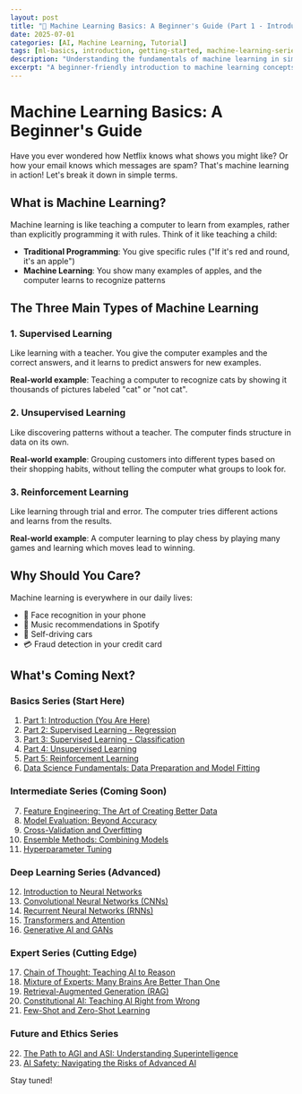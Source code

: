 ```yaml
---
layout: post
title: "🤖 Machine Learning Basics: A Beginner's Guide (Part 1 - Introduction)"
date: 2025-07-01
categories: [AI, Machine Learning, Tutorial]
tags: [ml-basics, introduction, getting-started, machine-learning-series]
description: "Understanding the fundamentals of machine learning in simple terms."
excerpt: "A beginner-friendly introduction to machine learning concepts, explained with real-world examples and minimal technical jargon."
---
```


# Machine Learning Basics: A Beginner's Guide

Have you ever wondered how Netflix knows what shows you might like? Or how your email knows which messages are spam? That's machine learning in action! Let's break it down in simple terms.

## What is Machine Learning?

Machine learning is like teaching a computer to learn from examples, rather than explicitly programming it with rules. Think of it like teaching a child:

- **Traditional Programming**: You give specific rules ("If it's red and round, it's an apple")
- **Machine Learning**: You show many examples of apples, and the computer learns to recognize patterns

## The Three Main Types of Machine Learning

### 1. Supervised Learning
Like learning with a teacher. You give the computer examples and the correct answers, and it learns to predict answers for new examples.

**Real-world example**: Teaching a computer to recognize cats by showing it thousands of pictures labeled "cat" or "not cat".

### 2. Unsupervised Learning
Like discovering patterns without a teacher. The computer finds structure in data on its own.

**Real-world example**: Grouping customers into different types based on their shopping habits, without telling the computer what groups to look for.

### 3. Reinforcement Learning
Like learning through trial and error. The computer tries different actions and learns from the results.

**Real-world example**: A computer learning to play chess by playing many games and learning which moves lead to winning.

## Why Should You Care?

Machine learning is everywhere in our daily lives:
- 📱 Face recognition in your phone
- 🎵 Music recommendations in Spotify
- 🚗 Self-driving cars
- 💳 Fraud detection in your credit card

## What's Coming Next?

### Basics Series (Start Here)
1. [Part 1: Introduction (You Are Here)](/ai/machine%20learning/tutorial/2025/07/01/machine-learning-basics-introduction.html)
2. [Part 2: Supervised Learning - Regression](/ai/machine%20learning/tutorial/2025/07/01/machine-learning-regression.html)
3. [Part 3: Supervised Learning - Classification](/ai/machine%20learning/tutorial/2025/07/01/machine-learning-classification.html)
4. [Part 4: Unsupervised Learning](/ai/machine%20learning/tutorial/2025/07/01/machine-learning-unsupervised.html)
5. [Part 5: Reinforcement Learning](/ai/machine%20learning/tutorial/2025/07/01/machine-learning-reinforcement.html)
6. [Data Science Fundamentals: Data Preparation and Model Fitting](/ai/machine%20learning/tutorial/2025/07/01/data-science-fundamentals.html)

### Intermediate Series (Coming Soon)
7. [Feature Engineering: The Art of Creating Better Data](/ai/machine%20learning/tutorial/2025/07/02/machine-learning-feature-engineering.html)
8. [Model Evaluation: Beyond Accuracy](/ai/machine%20learning/tutorial/2025/07/02/machine-learning-model-evaluation.html)
9. [Cross-Validation and Overfitting](/ai/machine%20learning/tutorial/2025/07/02/machine-learning-cross-validation.html)
10. [Ensemble Methods: Combining Models](/ai/machine%20learning/tutorial/2025/07/02/machine-learning-ensemble-methods.html)
11. [Hyperparameter Tuning](/ai/machine%20learning/tutorial/2025/07/02/machine-learning-hyperparameter-tuning.html)

### Deep Learning Series (Advanced)
12. [Introduction to Neural Networks](/ai/deep%20learning/tutorial/2025/07/03/deep-learning-neural-networks.html)
13. [Convolutional Neural Networks (CNNs)](/ai/deep%20learning/tutorial/2025/07/03/deep-learning-cnn.html)
14. [Recurrent Neural Networks (RNNs)](/ai/deep%20learning/tutorial/2025/07/03/deep-learning-rnn.html)
15. [Transformers and Attention](/ai/deep%20learning/tutorial/2025/07/03/deep-learning-transformers.html)
16. [Generative AI and GANs](/ai/deep%20learning/tutorial/2025/07/03/deep-learning-generative-ai.html)

### Expert Series (Cutting Edge)
17. [Chain of Thought: Teaching AI to Reason](/ai/machine%20learning/expert%20series/2025/07/04/expert-chain-of-thought.html)
18. [Mixture of Experts: Many Brains Are Better Than One](/ai/machine%20learning/expert%20series/2025/07/04/expert-mixture-of-experts.html)
19. [Retrieval-Augmented Generation (RAG)](/ai/machine%20learning/expert%20series/2025/07/04/expert-retrieval-augmented-generation.html)
20. [Constitutional AI: Teaching AI Right from Wrong](/ai/machine%20learning/expert%20series/2025/07/04/expert-constitutional-ai.html)
21. [Few-Shot and Zero-Shot Learning](/ai/machine%20learning/expert%20series/2025/07/04/expert-few-shot-learning.html)

### Future and Ethics Series
22. [The Path to AGI and ASI: Understanding Superintelligence](/ai/future/ethics/2025/07/05/future-superintelligence.html)
23. [AI Safety: Navigating the Risks of Advanced AI](/ai/future/ethics/2025/07/05/ai-safety-risks.html)

Stay tuned!
